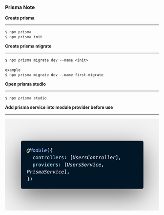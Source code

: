 ### Prisma Note


**Create prisma**
___

```
$ npx prisma
$ npx prisma init
```


**Create prisma migrate**
___
```
$ npx prisma migrate dev --name <init>

example
$ npx prisma migrate dev --name first-migrate
```

**Open prisma studio**
___
```
$ npx prisma studio
```

**Add prisma service into module provider before use**
___
![img-01!](./image/prisma-import-provider.png "img-01")